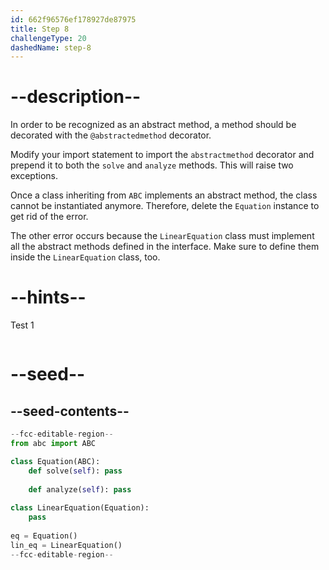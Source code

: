 ```yaml
---
id: 662f96576ef178927de87975
title: Step 8
challengeType: 20
dashedName: step-8
---
```


# --description--

In order to be recognized as an abstract method, a method should be decorated with the `@abstractedmethod` decorator.

Modify your import statement to import the `abstractmethod` decorator and prepend it to both the `solve` and `analyze` methods. This will raise two exceptions.

Once a class inheriting from `ABC` implements an abstract method, the class cannot be instantiated anymore. Therefore, delete the `Equation` instance to get rid of the error.

The other error occurs because the `LinearEquation` class must implement all the abstract methods defined in the interface. Make sure to define them inside the `LinearEquation` class, too.

# --hints--

Test 1

```js

```

# --seed--

## --seed-contents--

```py
--fcc-editable-region--
from abc import ABC

class Equation(ABC):
    def solve(self): pass
        
    def analyze(self): pass
        
class LinearEquation(Equation):
    pass
    
eq = Equation()
lin_eq = LinearEquation()
--fcc-editable-region--
```
